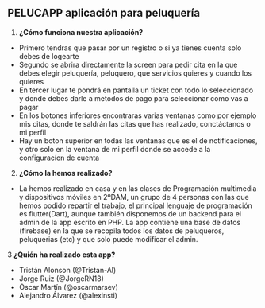 ## PELUCAPP aplicación para peluquería
1. **¿Cómo funciona nuestra aplicación?**
* Primero tendras que pasar por un registro o si ya tienes cuenta solo debes de logearte
* Segundo se abrira directamente la screen para pedir cita en la que debes elegir peluquería, peluquero, que servicios quieres y cuando los quieres
* En tercer lugar te pondrá en pantalla un ticket con todo lo seleccionado y donde debes darle a metodos de pago para seleccionar como vas a pagar
* En los botones inferiores encontraras varias ventanas como por ejemplo mis citas, donde te saldrán las citas que has realizado, conctáctanos o mi perfil
* Hay un boton superior en todas las ventanas que es el de notificaciones, y otro solo en la ventana de mi perfil donde se accede a la configuracíon de cuenta

2. **¿Cómo la hemos realizado?**
* La hemos realizado en casa y en las clases de Programación multimedia y dispositivos móviles en 2ºDAM, un grupo de 4 personas con las que hemos podido repartir el trabajo, el principal lenguaje de programación es flutter(Dart), aunque también disponemos de un backend para el admin de la app escrito en PHP. La app contiene una base de datos (firebase) en la que se recopila todos los datos de peluqueros, peluquerias (etc) y que solo puede modificar el admin.

3 **¿Quién ha realizado esta app?**
* Tristán Alonson (@Tristan-Al)
* Jorge Ruiz (@JorgeRN18)
* Óscar Martín (@oscarmarsev)
* Alejandro Álvarez (@alexinsti)
